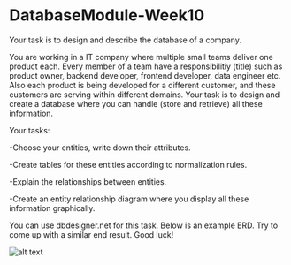 # DatabaseModule-Week10

Your task is to design and describe the database of a company.

You are working in a IT company where multiple small teams deliver one product each. Every member of a team have a responsibilitiy (title) such as product owner, backend developer, frontend developer, data engineer etc. Also each product is being developed for a different customer, and these customers are serving within different domains. Your task is to design and create a database where you can handle (store and retrieve) all these information.

Your tasks:

-Choose your entities, write down their attributes.

-Create tables for these entities according to normalization rules.

-Explain the relationships between entities.

-Create an entity relationship diagram where you display all these information graphically.

You can use dbdesigner.net for this task. Below is an example ERD. Try to come up with a similar end result. Good luck!

![alt text](https://github.com/InfotechAcademy/Database_week10/blob/main/erd-sample.png)
